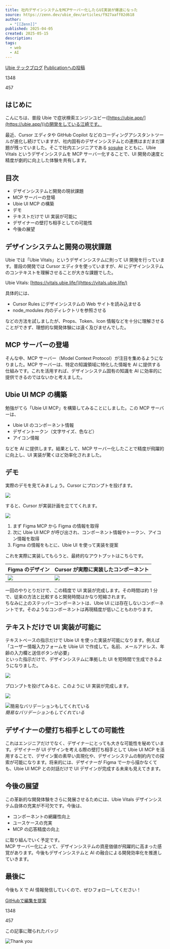 ```yaml
---
title: 社内デザインシステムをMCPサーバー化したらUI実装が爆速になった
source: https://zenn.dev/ubie_dev/articles/f927aaff02d618
author:
  - "[[Zenn]]"
published: 2025-04-05
created: 2025-05-15
description: 
tags:
  - web
  - AI
---
```

[Ubie テックブログ](https://zenn.dev/p/ubie_dev) [Publicationへの投稿](https://zenn.dev/faq#what-is-publication)

1348

457

## はじめに

こんにちは、普段 Ubie で症状検索エンジンユビー([https://ubie.app/](https://ubie.app/))の開発をしている江崎です。

最近、Cursor エディタや GitHub Copilot などのコーディングアシスタントツールが進化し続けていますが、社内固有のデザインシステムとの連携はまだまだ課題が残っていました。そこで社内エンジニアである [sosuke](https://x.com/__sosukesuzuki) とともに、Ubie Vitals というデザインシステムを MCP サーバー化することで、UI 開発の速度と精度が劇的に向上した体験を共有します。

## 目次

- デザインシステムと開発の現状課題
- MCP サーバーの登場
- Ubie UI MCP の構築
- デモ
- テキストだけで UI 実装が可能に
- デザイナーの壁打ち相手としての可能性
- 今後の展望

## デザインシステムと開発の現状課題

Ubie では「Ubie Vitals」というデザインシステムに則って UI 開発を行っています。普段の開発では Cursor エディタを使っていますが、AI にデザインシステムのコンテキストを理解させることが大きな課題でした。

Ubie Vitals: [https://vitals.ubie.life/](https://vitals.ubie.life/)

具体的には、

- Cursor Rules にデザインシステムの Web サイトを読み込ませる
- node\_modules 内のディレクトリを参照させる

などの方法を試しましたが、Props、Token、Icon 情報などを十分に理解させることができず、理想的な開発体験には遠く及びませんでした。

## MCP サーバーの登場

そんな中、MCP サーバー（Model Context Protocol）が注目を集めるようになりました。MCP サーバーは、特定の知識領域に特化した情報を AI に提供する仕組みです。これを活用すれば、デザインシステム固有の知識を AI に効率的に提供できるのではないかと考えました。

## Ubie UI MCP の構築

勉強がてら「Ubie UI MCP」を構築してみることにしました。この MCP サーバーは、

- Ubie UI のコンポーネント情報
- デザイントークン（文字サイズ、色など）
- アイコン情報

などを AI に提供します。結果として、MCP サーバー化したことで精度が飛躍的に向上し、UI 実装が驚くほど効率化されました。

## デモ

実際のデモを見てみましょう。Cursor にプロンプトを投げます。

![](https://res.cloudinary.com/zenn/image/fetch/s--FRNiqkXn--/c_limit%2Cf_auto%2Cfl_progressive%2Cq_auto%2Cw_1200/https://storage.googleapis.com/zenn-user-upload/deployed-images/ad2229eebf0b14459a912f91.png%3Fsha%3Dfc8562a7bf044c602d0488ac1660d99dbab82c03)

すると、Cursor が実装計画を立ててくれます。

![](https://res.cloudinary.com/zenn/image/fetch/s--JamVZemr--/c_limit%2Cf_auto%2Cfl_progressive%2Cq_auto%2Cw_1200/https://storage.googleapis.com/zenn-user-upload/deployed-images/e45ac98802f1962055b729c0.png%3Fsha%3Dbf49f8f1b22d5aa6583030d0055aa5398f7f6436)

1. まず Figma MCP から Figma の情報を取得
2. 次に Ubie UI MCP が呼び出され、コンポーネント情報やトークン、アイコン情報を取得
3. Figma の情報をもとに、Ubie UI を使って実装を提案

これを実際に実装してもらうと、最終的なアウトプットはこちらです。

| Figma のデザイン | Cursor が実際に実装したコンポーネント |
| --- | --- |
| ![](https://res.cloudinary.com/zenn/image/fetch/s--KzhiFncq--/c_limit%2Cf_auto%2Cfl_progressive%2Cq_auto%2Cw_1200/https://storage.googleapis.com/zenn-user-upload/deployed-images/c37bc5b3b1a147de1901eb68.png%3Fsha%3Dfac548122c68b5a1772901de59d1301c8264c64c) | ![](https://res.cloudinary.com/zenn/image/fetch/s--1Wd6grfZ--/c_limit%2Cf_auto%2Cfl_progressive%2Cq_auto%2Cw_1200/https://storage.googleapis.com/zenn-user-upload/deployed-images/2e0cdcc81bbc9a137b7fbd48.png%3Fsha%3Da62df9bccb137044a55b3f34cebe1f5f1f3f9c97) |

一回のやりとりだけで、この精度で UI 実装が完成します。その時間は約 1 分で、従来の方法と比較すると開発時間はかなり短縮されます。  
ちなみに上のステッパーコンポーネントは、Ubie UI には存在しないコンポーネントです。そのようなコンポーネントは再現精度が低いこともわかります。

## テキストだけで UI 実装が可能に

テキストベースの指示だけで Ubie UI を使った実装が可能になります。例えば  
「ユーザー情報入力フォームを Ubie UI で作成して。名前、メールアドレス、年齢の入力欄と送信ボタンが必要」  
といった指示だけで、デザインシステムに準拠した UI を短時間で生成できるようになりました。

![](https://res.cloudinary.com/zenn/image/fetch/s--oxIsFd6X--/c_limit%2Cf_auto%2Cfl_progressive%2Cq_auto%2Cw_1200/https://storage.googleapis.com/zenn-user-upload/deployed-images/59afb35f35c02237c697aef8.png%3Fsha%3D77c4059c3c63bce9193ccaae4eaa274f43583c22)

プロンプトを投げてみると、このように UI 実装が完成します。

![](https://res.cloudinary.com/zenn/image/fetch/s--HtzQIHkr--/c_limit%2Cf_auto%2Cfl_progressive%2Cq_auto%2Cw_1200/https://storage.googleapis.com/zenn-user-upload/deployed-images/d9b984c7ba6311b0fcbbbdff.png%3Fsha%3De1135ad48cf7c5fb085ed5a6e2cd0d7b7208b9e7)

![簡易なバリデーションもしてくれている](https://res.cloudinary.com/zenn/image/fetch/s--ReLI7uiK--/c_limit%2Cf_auto%2Cfl_progressive%2Cq_auto%2Cw_1200/https://storage.googleapis.com/zenn-user-upload/deployed-images/15bc254d969d5ffa27553126.png%3Fsha%3D33814104473919292236380b558b945c52c9b319)  
*簡易なバリデーションもしてくれている*

## デザイナーの壁打ち相手としての可能性

これはエンジニアだけでなく、デザイナーにとっても大きな可能性を秘めています。デザイナーが UI デザインを考える際の壁打ち相手として Ubie UI MCP を活用することで、デザイン案の素早い具現化や、デザインシステムの制約内での探索が可能になります。将来的には、デザイナーが Figma で一から描かなくても、Ubie UI MCP との対話だけで UI デザインが完成する未来も見えてきます。

## 今後の展望

この革新的な開発体験をさらに発展させるためには、Ubie Vitals デザインシステム自体の充実が不可欠です。今後は、

- コンポーネントの網羅性向上
- ユースケースの充実
- MCP の応答精度の向上

に取り組んでいく予定です。  
MCP サーバー化によって、デザインシステムの資産価値が飛躍的に高まった感覚があります。今後もデザインシステムと AI の融合による開発効率化を推進していきます。

## 最後に

今後も X で AI 情報発信していくので、ぜひフォローしてください！

[GitHubで編集を提案](https://github.com/kotaesaki/zenn_connect/blob/main/articles/f927aaff02d618.md)

1348

457

この記事に贈られたバッジ

![Thank you](https://static.zenn.studio/images/badges/paid/badge-frame-5.svg)